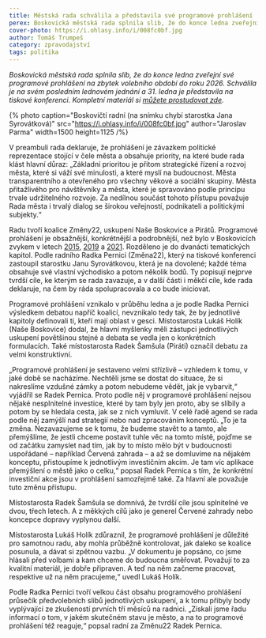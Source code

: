 ```yaml
---
title: Městská rada schválila a představila své programové prohlášení
perex: Boskovická městská rada splnila slib, že do konce ledna zveřejní své programové prohlášení na zbytek volebního období do roku 2026. Jak si v něm představuje budoucnost Boskovic?
cover-photo: https://i.ohlasy.info/i/008fc0bf.jpg
author: Tomáš Trumpeš
category: zpravodajství
tags: politika
---
```


*Boskovická městská rada splnila slib, že do konce ledna zveřejní své programové prohlášení na zbytek volebního období do roku 2026. Schválila je na svém posledním lednovém jednání a 31. ledna je představila na tiskové konferenci. Kompletní materiál si [můžete prostudovat zde](https://data.ohlasy.info/2023/programove-prohlaseni.pdf).*

{% photo caption="Boskovičtí radní (na snímku chybí starostka Jana Syrovátková)" src="https://i.ohlasy.info/i/008fc0bf.jpg" author="Jaroslav Parma" width=1500 height=1125 /%}

V preambuli rada deklaruje, že prohlášení je závazkem politické reprezentace stojící v čele města a obsahuje priority, na které bude rada klást hlavní důraz: „Základní prioritou je přitom strategické řízení a rozvoj města, které si váží své minulosti, a které myslí na budoucnost. Města transparentního a otevřeného pro všechny věkové a sociální skupiny. Města přitažlivého pro návštěvníky a města, které je spravováno podle principu trvale udržitelného rozvoje. Za nedílnou součást tohoto přístupu považuje Rada města i trvalý dialog se širokou veřejností, podnikateli a politickými subjekty.“

Radu tvoří koalice Změny22, uskupení Naše Boskovice a Pirátů. Programové prohlášení je obsažnější, konkrétnější a podrobnější, než bylo v Boskovicích zvykem v letech [2015](https://data.ohlasy.info/2015/programove-prohlaseni.pdf), [2019](https://data.ohlasy.info/2019/programove-prohlaseni.pdf) a [2021](https://data.ohlasy.info/2021/programove-prohlaseni.pdf). Rozděleno je do dvanácti tematických kapitol. Podle radního Radka Pernici (Změna22), který na tiskové konferenci zastoupil starostku Janu Syrovátkovou, která je na dovolené; každé téma obsahuje své vlastní východisko a potom několik bodů. Ty popisují nejprve tvrdší cíle, ke kterým se rada zavazuje, a v další části i měkčí cíle, kde rada deklaruje, na čem by ráda spolupracovala a co bude iniciovat.

Programové prohlášení vznikalo v průběhu ledna a je podle Radka Pernici výsledkem debatou napříč koalicí, nevznikalo tedy tak, že by jednotlivé kapitoly definovali ti, kteří mají oblast v gesci. Místostarosta Lukáš Holík (Naše Boskovice) dodal, že hlavní myšlenky měli zástupci jednotlivých uskupení povětšinou stejné a debata se vedla jen o konkrétních formulacích. Také místostarosta Radek Šamšula (Piráti) označil debatu za velmi konstruktivní.

„Programové prohlášení je sestaveno velmi střízlivě – vzhledem k tomu, v jaké době se nacházíme. Nechtěli jsme se dostat do situace, že si nakreslíme vzdušné zámky a potom nebudeme vědět, jak je vybarvit,“ vyjádřil se Radek Pernica. Proto podle něj v programové prohlášení nejsou nějaké nesplnitelné investice, které by tam byly jen proto, aby se slíbily a potom by se hledala cesta, jak se z nich vymluvit. V celé řadě agend se rada podle něj zamýšlí nad strategií nebo nad zpracováním konceptů. „To je ta změna. Nezavazujeme se k tomu, že budeme stavět to a tamto, ale přemýšlíme, že jestli chceme postavit tuhle věc na tomto místě, pojďme se od začátku zamyslet nad tím, jak by to místo mělo být v budoucnosti uspořádané – například Červená zahrada – a až se domluvíme na nějakém konceptu, přistoupíme k jednotlivým investičním akcím. Je tam víc aplikace přemýšlení o městě jako o celku,“ popsal Radek Pernica s tím, že konkrétní investiční akce jsou v prohlášení samozřejmě také. Za hlavní ale považuje tuto změnu přístupu.

Místostarosta Radek Šamšula se domnívá, že tvrdší cíle jsou splnitelné ve dvou, třech letech. A z měkkých cílů jako je generel Červené zahrady nebo koncepce dopravy vyplynou další.

Místostarosta Lukáš Holík zdůraznil, že programové prohlášení je důležité pro samotnou radu, aby mohla průběžně kontrolovat, jak daleko se koalice posunula, a dávat si zpětnou vazbu. „V dokumentu je popsáno, co jsme hlásali před volbami a kam chceme do budoucna směřovat. Považují to za kvalitní materiál, je dobře připraven. A teď na něm začneme pracovat, respektive už na něm pracujeme,“ uvedl Lukáš Holík.

Podle Radka Pernici tvoří velkou část obsahu programového prohlášení průsečík předvolebních slibů jednotlivých uskupení, a k tomu přibyly body vyplývající ze zkušeností prvních tří měsíců na radnici. „Získali jsme řadu informací o tom, v jakém skutečném stavu je město, a na to programové prohlášení též reaguje,“ popsal radní za Změnu22 Radek Pernica.